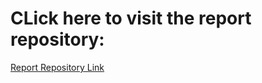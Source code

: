 # CLick here to visit the report repository:

<a href="https://github.com/LT-Ripjaws/resq-software-engineering">
  Report Repository Link
</a>  
